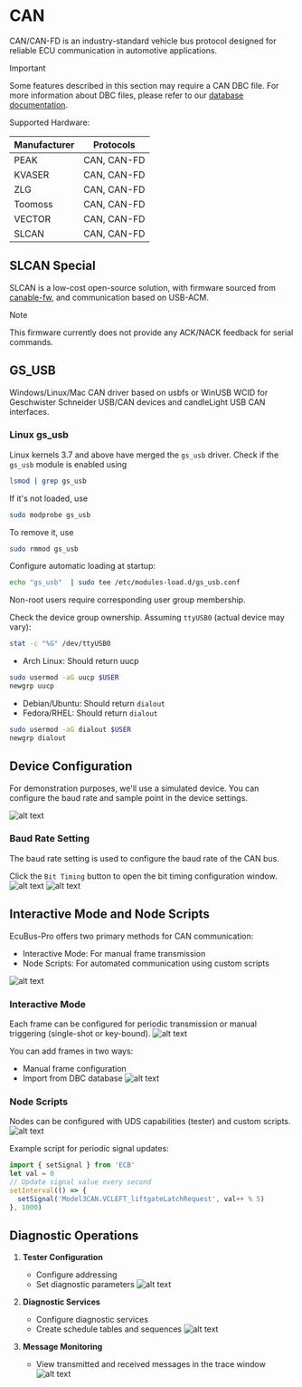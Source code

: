 # CAN

CAN/CAN-FD is an industry-standard vehicle bus protocol designed for reliable ECU communication in automotive applications.

> [!IMPORTANT]
> Some features described in this section may require a CAN DBC file. For more information about DBC files, please refer to our [database documentation](../dbc).

Supported Hardware:

| Manufacturer | Protocols |
|--------|-------------------|
| PEAK | CAN, CAN-FD |
| KVASER | CAN, CAN-FD |
| ZLG | CAN, CAN-FD |
| Toomoss | CAN, CAN-FD |
| VECTOR | CAN, CAN-FD |
| SLCAN | CAN, CAN-FD |

## SLCAN Special

SLCAN is a low-cost open-source solution, with firmware sourced from [canable-fw](https://github.com/normaldotcom/canable-fw), and communication based on USB-ACM. 
> [!NOTE]
> This firmware currently does not provide any ACK/NACK feedback for serial commands.

## GS_USB

Windows/Linux/Mac CAN driver based on usbfs or WinUSB WCID for Geschwister Schneider USB/CAN devices and candleLight USB CAN interfaces.

### Linux gs_usb

Linux kernels 3.7 and above have merged the `gs_usb` driver.
Check if the `gs_usb` module is enabled using 

```bash
lsmod | grep gs_usb
```

If it's not loaded, use 

```bash
sudo modprobe gs_usb
```

To remove it, use 

```bash
sudo rmmod gs_usb
```

Configure automatic loading at startup:

```bash
echo "gs_usb"  | sudo tee /etc/modules-load.d/gs_usb.conf
```

Non-root users require corresponding user group membership.

Check the device group ownership. Assuming `ttyUSB0` (actual device may vary):

```bash
stat -c "%G" /dev/ttyUSB0
```

- Arch Linux: Should return uucp

```bash
sudo usermod -aG uucp $USER
newgrp uucp
```

- Debian/Ubuntu: Should return `dialout`
- Fedora/RHEL: Should return `dialout`

```bash
sudo usermod -aG dialout $USER
newgrp dialout
```

## Device Configuration

For demonstration purposes, we'll use a simulated device. You can configure the baud rate and sample point in the device settings.

![alt text](image.png)

### Baud Rate Setting

The baud rate setting is used to configure the baud rate of the CAN bus.

Click the `Bit Timing` button to open the bit timing configuration window.
![alt text](image-8.png)
![alt text](image-9.png)



## Interactive Mode and Node Scripts

EcuBus-Pro offers two primary methods for CAN communication:

- Interactive Mode: For manual frame transmission
- Node Scripts: For automated communication using custom scripts

![alt text](image-1.png)

### Interactive Mode

Each frame can be configured for periodic transmission or manual triggering (single-shot or key-bound).
![alt text](image-2.png)

You can add frames in two ways:

- Manual frame configuration
- Import from DBC database
  ![alt text](image-3.png)

### Node Scripts

Nodes can be configured with UDS capabilities (tester) and custom scripts.
![alt text](image-4.png)

Example script for periodic signal updates:

```typescript
import { setSignal } from 'ECB'
let val = 0
// Update signal value every second
setInterval(() => {
  setSignal('Model3CAN.VCLEFT_liftgateLatchRequest', val++ % 5)
}, 1000)
```

## Diagnostic Operations

1. **Tester Configuration**

   - Configure addressing
   - Set diagnostic parameters
     ![alt text](image-5.png)

2. **Diagnostic Services**

   - Configure diagnostic services
   - Create schedule tables and sequences
     ![alt text](image-6.png)

3. **Message Monitoring**
   - View transmitted and received messages in the trace window
     ![alt text](image-7.png)

